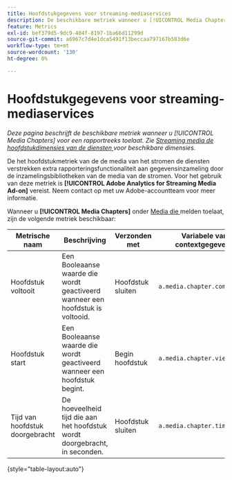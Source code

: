 ```yaml
---
title: Hoofdstukgegevens voor streaming-mediaservices
description: De beschikbare metriek wanneer u [!UICONTROL Media Chapters] voor een rapportreeks toelaat.
feature: Metrics
exl-id: bef379d5-9dc9-404f-8197-1ba66d11299d
source-git-commit: a6967c7d4e1dca5491f13beccaa797167b503d6e
workflow-type: tm+mt
source-wordcount: '130'
ht-degree: 0%

---
```


# Hoofdstukgegevens voor streaming-mediaservices

*Deze pagina beschrijft de beschikbare metriek wanneer u [!UICONTROL Media Chapters] voor een rapportreeks toelaat. Zie [ Streaming media de hoofdstukdimensies van de diensten ](../dimensions/sm-chapters.md) voor beschikbare dimensies.*

De het hoofdstukmetriek van de de media van het stromen de diensten verstrekken extra rapporteringsfunctionaliteit aan gegevensinzameling door de inzamelingsbibliotheken van de media van de stromen. Voor het gebruik van deze metriek is **[!UICONTROL Adobe Analytics for Streaming Media Ad-on]** vereist. Neem contact op met uw Adobe-accountteam voor meer informatie.

Wanneer u **[!UICONTROL Media Chapters]** onder [ Media die ](/help/admin/tools/manage-rs/edit-settings/media-management.md) melden toelaat, zijn de volgende metriek beschikbaar:

| Metrische naam | Beschrijving | Verzonden met | Variabele van contextgegevens |
| --- | --- | --- | --- |
| Hoofdstuk voltooit | Een Booleaanse waarde die wordt geactiveerd wanneer een hoofdstuk is voltooid. | Hoofdstuk sluiten | `a.media.chapter.complete` |
| Hoofdstuk start | Een Booleaanse waarde die wordt geactiveerd wanneer een hoofdstuk begint. | Begin hoofdstuk | `a.media.chapter.view` |
| Tijd van hoofdstuk doorgebracht | De hoeveelheid tijd die aan het hoofdstuk wordt doorgebracht, in seconden. | Hoofdstuk sluiten | `a.media.chapter.timePlayed` |

{style="table-layout:auto"}
